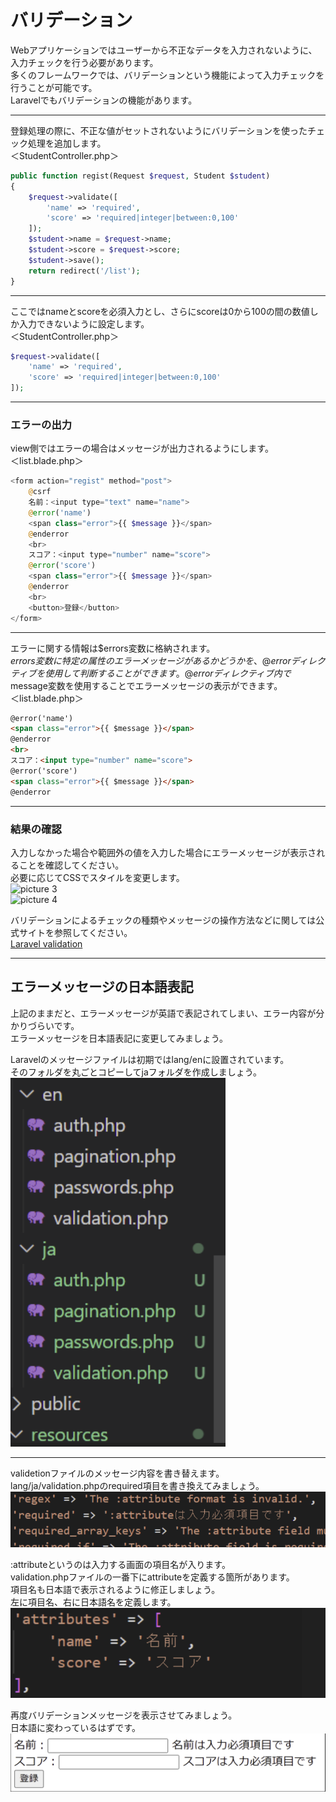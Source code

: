 # バリデーション

Webアプリケーションではユーザーから不正なデータを⼊⼒されないように、⼊⼒チェックを⾏う必要があります。  
多くのフレームワークでは、バリデーションという機能によって⼊⼒チェックを⾏うことが可能です。  
Laravelでもバリデーションの機能があります。  

---

登録処理の際に、不正な値がセットされないようにバリデーションを使ったチェック処理を追加します。   
＜StudentController.php＞
```php
public function regist(Request $request, Student $student)
{
    $request->validate([
        'name' => 'required',
        'score' => 'required|integer|between:0,100'
    ]);
    $student->name = $request->name;
    $student->score = $request->score;
    $student->save();
    return redirect('/list');
}
```

---

ここではnameとscoreを必須⼊⼒とし、さらにscoreは0から100の間の数値しか⼊⼒できないように設定します。  
＜StudentController.php＞
```php
$request->validate([
    'name' => 'required',
    'score' => 'required|integer|between:0,100'
]);
```

---

### エラーの出力
view側ではエラーの場合はメッセージが出力されるようにします。  
＜list.blade.php＞
```php
<form action="regist" method="post">
    @csrf
    名前：<input type="text" name="name">
    @error('name')
    <span class="error">{{ $message }}</span>
    @enderror
    <br>
    スコア：<input type="number" name="score">
    @error('score')
    <span class="error">{{ $message }}</span>
    @enderror
    <br>
    <button>登録</button>
</form>
```

---

エラーに関する情報は$errors変数に格納されます。  
$errors変数に特定の属性のエラーメッセージがあるかどうかを、@errorディレクティブを使用して判断することができます。  
@errorディレクティブ内で$message変数を使用することでエラーメッセージの表示ができます。  
＜list.blade.php＞
```html
@error('name')
<span class="error">{{ $message }}</span>
@enderror
<br>
スコア：<input type="number" name="score">
@error('score')
<span class="error">{{ $message }}</span>
@enderror
```

---

### 結果の確認
⼊⼒しなかった場合や範囲外の値を⼊⼒した場合にエラーメッセージが表⽰されることを確認してください。  
必要に応じてCSSでスタイルを変更します。  
![picture 3](/images/4dcba701f29e9da5f706e51aec3f5bf64579bdf9616b2707b50bef6517cce354.png)  
![picture 4](/images/c724336322004923914f35d11fd76730e01100f3710ecc01b2b3b5da20a1d00f.png)  

バリデーションによるチェックの種類やメッセージの操作方法などに関しては公式サイトを参照してください。  
[Laravel validation](https://readouble.com/laravel/8.x/ja/validation.html)

---

## エラーメッセージの日本語表記
上記のままだと、エラーメッセージが英語で表記されてしまい、エラー内容が分かりづらいです。  
エラーメッセージを日本語表記に変更してみましょう。  

Laravelのメッセージファイルは初期ではlang/enに設置されています。  
そのフォルダを丸ごとコピーしてjaフォルダを作成しましょう。  
![picture 1](../../images/0cb0b985a68115a03885d1b28752e31a43f939a5d9a1986e943503ddea3ff9f5.png)  

---

validetionファイルのメッセージ内容を書き替えます。  
lang/ja/validation.phpのrequired項目を書き換えてみましょう。  
![picture 3](../../images/75424cf64508f3c98056b99396ef894ed8e8f68563ad39cb22a11ff581d5831d.png)  

:attributeというのは入力する画面の項目名が入ります。  
validation.phpファイルの一番下にattributeを定義する箇所があります。  
項目名も日本語で表示されるように修正しましょう。  
左に項目名、右に日本語名を定義します。  
![picture 4](../../images/4b7120671ddea4f7468543a07fd41dbe5ca0f08862f39c5c96ec9593cbbeaa26.png)  

再度バリデーションメッセージを表示させてみましょう。  
日本語に変わっているはずです。  
![picture 5](../../images/64dfb506ad49468a1813f075cea8050a3134622d7f4198c1caf11855e4ad78e2.png)  
